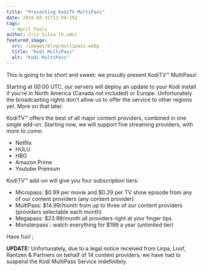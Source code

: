 ```yaml
---
title: "Presenting KodiTV MultiPass"
date: 2019-03-31T12:59:19Z
tags:
  - April Fools
author: Cris Silva (h.udo)
featured_image:
  src: /images/blog/multipass.webp
  title: "Kodi MultiPass"
  alt: "Kodi MultiPass"
---
```


This is going to be short and sweet: we proudly present KodiTV™ MultiPass!

Starting at 00:00 UTC, our servers will deploy an update to your Kodi install if you're in North America (Canada not included) or Europe. Unfortunately the broadcasting rights don't allow us to offer the service to other regions yet. More on that later.

KodiTV™ offers the best of all major content providers, combined in one single add-on. Starting now, we will support five streaming providers, with more to come:

- Netflix
- HULU
- HBO
- Amazon Prime
- Youtube Premium

KodiTV™ add-on will give you four subscription tiers:

- Micropass: $0.99 per movie and $0.29 per TV show episode from any of our content providers (any content provider)
- MultiPass: $14.99/month from up to three of our content providers (providers selectable each month)
- Megapass: $23.99/month all providers right at your finger tips
- Monsterpass : watch everything for $199 a year (unlimited tier)

Have fun! ;

**UPDATE:** Unfortunately, due to a legal notice received from Lirpa, Loof, Rantzen & Partners on behalf of 14 content providers, we have had to suspend the Kodi MultiPass Service indefinitely.
